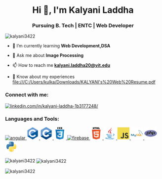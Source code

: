 <h1 align="center">Hi 👋, I'm Kalyani Laddha</h1>
<h3 align="center">Pursuing B. Tech | ENTC | Web Developer</h3>

<p align="left"> <img src="https://komarev.com/ghpvc/?username=kalyani3422&label=Profile%20views&color=0e75b6&style=flat" alt="kalyani3422" /> </p>

- 🌱 I’m currently learning **Web Development,DSA**

- 💬 Ask me about **Image Processing**

- 📫 How to reach me **kalyani.laddha20@vit.edu**

- 📄 Know about my experiences [file:///C:/Users/kulka/Downloads/KALYANI's%20Web%20Resume.pdf](file:///C:/Users/kulka/Downloads/KALYANI's%20Web%20Resume.pdf)

<h3 align="left">Connect with me:</h3>
<p align="left">
<a href="https://linkedin.com/in/linkedin.com/in/kalyani-laddha-1b3177248/" target="blank"><img align="center" src="https://raw.githubusercontent.com/rahuldkjain/github-profile-readme-generator/master/src/images/icons/Social/linked-in-alt.svg" alt="linkedin.com/in/kalyani-laddha-1b3177248/" height="30" width="40" /></a>
</p>

<h3 align="left">Languages and Tools:</h3>
<p align="left"> <a href="https://angular.io" target="_blank" rel="noreferrer"> <img src="https://angular.io/assets/images/logos/angular/angular.svg" alt="angular" width="40" height="40"/> </a> <a href="https://www.cprogramming.com/" target="_blank" rel="noreferrer"> <img src="https://raw.githubusercontent.com/devicons/devicon/master/icons/c/c-original.svg" alt="c" width="40" height="40"/> </a> <a href="https://www.w3schools.com/cpp/" target="_blank" rel="noreferrer"> <img src="https://raw.githubusercontent.com/devicons/devicon/master/icons/cplusplus/cplusplus-original.svg" alt="cplusplus" width="40" height="40"/> </a> <a href="https://www.w3schools.com/css/" target="_blank" rel="noreferrer"> <img src="https://raw.githubusercontent.com/devicons/devicon/master/icons/css3/css3-original-wordmark.svg" alt="css3" width="40" height="40"/> </a> <a href="https://firebase.google.com/" target="_blank" rel="noreferrer"> <img src="https://www.vectorlogo.zone/logos/firebase/firebase-icon.svg" alt="firebase" width="40" height="40"/> </a> <a href="https://www.w3.org/html/" target="_blank" rel="noreferrer"> <img src="https://raw.githubusercontent.com/devicons/devicon/master/icons/html5/html5-original-wordmark.svg" alt="html5" width="40" height="40"/> </a> <a href="https://www.java.com" target="_blank" rel="noreferrer"> <img src="https://raw.githubusercontent.com/devicons/devicon/master/icons/java/java-original.svg" alt="java" width="40" height="40"/> </a> <a href="https://developer.mozilla.org/en-US/docs/Web/JavaScript" target="_blank" rel="noreferrer"> <img src="https://raw.githubusercontent.com/devicons/devicon/master/icons/javascript/javascript-original.svg" alt="javascript" width="40" height="40"/> </a> <a href="https://www.mysql.com/" target="_blank" rel="noreferrer"> <img src="https://raw.githubusercontent.com/devicons/devicon/master/icons/mysql/mysql-original-wordmark.svg" alt="mysql" width="40" height="40"/> </a> <a href="https://www.php.net" target="_blank" rel="noreferrer"> <img src="https://raw.githubusercontent.com/devicons/devicon/master/icons/php/php-original.svg" alt="php" width="40" height="40"/> </a> <a href="https://www.python.org" target="_blank" rel="noreferrer"> <img src="https://raw.githubusercontent.com/devicons/devicon/master/icons/python/python-original.svg" alt="python" width="40" height="40"/> </a> </p>

<p><img align="left" src="https://github-readme-stats.vercel.app/api/top-langs?username=kalyani3422&show_icons=true&locale=en&layout=compact" alt="kalyani3422" /></p>

<p>&nbsp;<img align="center" src="https://github-readme-stats.vercel.app/api?username=kalyani3422&show_icons=true&locale=en" alt="kalyani3422" /></p>

<p><img align="center" src="https://github-readme-streak-stats.herokuapp.com/?user=kalyani3422&" alt="kalyani3422" /></p>

